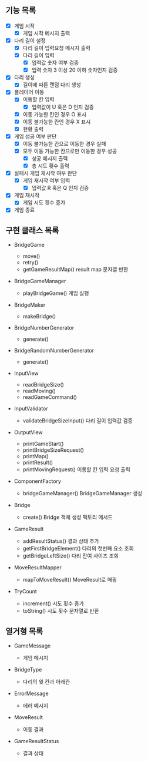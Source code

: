 ## 기능 목록
- [x] 게임 시작
  - [x] 게임 시작 메시지 출력
- [x] 다리 길이 설정
  - [x] 다리 길이 입력요청 메시지 출력
  - [x] 다리 길이 입력
    - [x] 입력값 숫자 여부 검증
    - [x] 입력 숫자 3 이상 20 이하 숫자인지 검증
- [x] 다리 생성
  - [x] 길이에 따른 랜덤 다리 생성
- [x] 플레이어 이동
  - [x] 이동할 칸 입력
    - [x] 입력값이 U 혹은 D 인지 검증
  - [x] 이동 가능한 칸인 경우 O 표시
  - [x] 이동 불가능한 칸인 경우 X 표시
  - [x] 현황 출력
- [x] 게임 성공 여부 판단
  - [x] 이동 불가능한 칸으로 이동한 경우 실패
  - [x] 모두 이동 가능한 칸으로만 이동한 경우 성공
    - [x] 성공 메시지 출력
    - [x] 총 시도 횟수 출력
- [x] 실패시 게임 재시작 여부 판단
  - [x] 게임 재시작 여부 입력
    - [x] 입력값 R 혹은 Q 인지 검증
- [x] 게임 재시작
  - [x] 게임 시도 횟수 증가
- [x] 게임 종료

## 구현 클래스 목록
- BridgeGame
  - move()
  - retry()
  - getGameResultMap() result map 문자열 반환

- BridgeGameManager
  - playBridgeGame() 게임 실행

- BridgeMaker
  - makeBridge()

- BridgeNumberGenerator
  - generate()

- BridgeRandomNumberGenerator
  - generate()

- InputView
  - readBridgeSize()
  - readMoving()
  - readGameCommand()

- InputValidator
  - validateBridgeSizeInput() 다리 길이 입력값 검증

- OutputView
  - printGameStart()
  - printBridgeSizeRequest()
  - printMap()
  - printResult()
  - printMovingRequest() 이동할 칸 입력 요청 출력

- ComponentFactory
  - bridgeGameManager() BridgeGameManager 생성

- Bridge
  - create() Bridge 객체 생성 팩토리 메서드

- GameResult
  - addResultStatus() 결과 상태 추가
  - getFirstBridgeElement() 다리의 첫번째 요소 조회
  - getBridgeLeftSize() 다리 잔여 사이즈 조회

- MoveResultMapper
  - mapToMoveResult() MoveResult로 매핑

- TryCount
  - increment() 시도 횟수 증가
  - toString() 시도 횟수 문자열로 반환

## 열거형 목록
- GameMessage
  - 게임 메시지

- BridgeType
  - 다리의 윗 칸과 아래칸

- ErrorMessage
  - 에러 메시지

- MoveResult
  - 이동 결과

- GameResultStatus
  - 결과 상태
